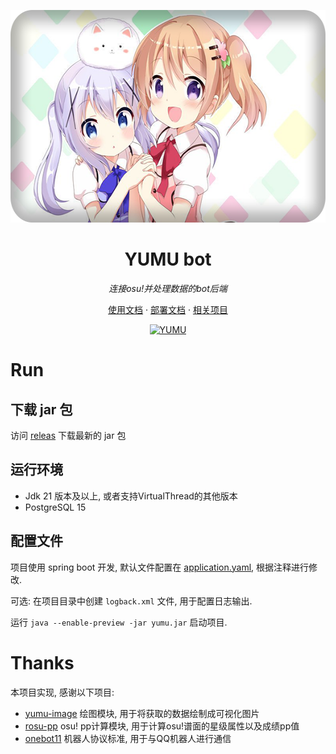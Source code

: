 <p align="center">
 <img src=".github/assets/logo.png" width="580" height="340" alt="YUMU">
</p>

<div align="center">

# YUMU bot

_连接osu!并处理数据的bot后端_

</div>

<p align="center">
    <a href="https://docs.365246692.xyz">使用文档</a>
    ·
    <a href="#Run">部署文档</a>
    ·
    <a href="#Thanks">相关项目</a>
</p>

<div align="center">

[![YUMU](https://repobeats.axiom.co/api/embed/2e023b139aefd7ca09d5d1ba6fbd80d54f2d05da.svg "Repobeats analytics image")](https://github.com/yumu-bot/yumu-bot)

</div>


# Run
## 下载 jar 包
访问 [releas](https://github.com/yumu-bot/yumu-bot/releases) 下载最新的 jar 包

## 运行环境

- Jdk 21 版本及以上, 或者支持VirtualThread的其他版本
- PostgreSQL 15

## 配置文件

项目使用 spring boot 开发, 默认文件配置在 [application.yaml](src/main/resources/application.yaml), 根据注释进行修改.

可选: 在项目目录中创建 `logback.xml` 文件, 用于配置日志输出.

运行 `java --enable-preview -jar yumu.jar` 启动项目.

# Thanks

本项目实现, 感谢以下项目:

- [yumu-image](https://github.com/yumu-bot/yumu-image) 绘图模块, 用于将获取的数据绘制成可视化图片
- [rosu-pp](https://github.com/MaxOhn/rosu-pp) osu! pp计算模块, 用于计算osu!谱面的星级属性以及成绩pp值
- [onebot11](https://onebot.dev) 机器人协议标准, 用于与QQ机器人进行通信